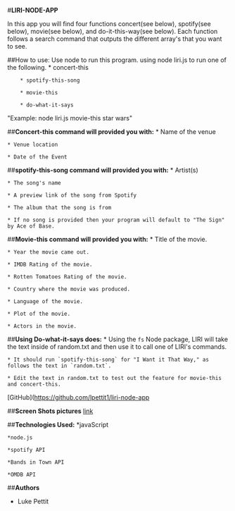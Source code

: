 #**LIRI-NODE-APP**

In this app you will find four functions concert(see below), spotify(see below), movie(see below), and do-it-this-way(see below). Each function follows a search command that outputs the different array's that you want to see. 

##How to use:
    Use node to run this program. using node liri.js to run one of the following.
        * concert-this

        * spotify-this-song

        * movie-this

        * do-what-it-says

"Example: node liri.js movie-this star wars"

##**Concert-this command will provided you with:**
    * Name of the venue

    * Venue location

    * Date of the Event

##**spotify-this-song command will provided you with:**
    * Artist(s)

    * The song's name

    * A preview link of the song from Spotify

    * The album that the song is from

    * If no song is provided then your program will default to "The Sign" by Ace of Base. 

##**Movie-this command will provided you with:**
    * Title of the movie.

    * Year the movie came out.

    * IMDB Rating of the movie.

    * Rotten Tomatoes Rating of the movie.

    * Country where the movie was produced.

    * Language of the movie.

    * Plot of the movie.

    * Actors in the movie.

##**Using Do-what-it-says does:**
    * Using the `fs` Node package, LIRI will take the text inside of random.txt and then use it to call one of LIRI's commands.

    * It should run `spotify-this-song` for "I Want it That Way," as follows the text in `random.txt`.

    * Edit the text in random.txt to test out the feature for movie-this and concert-this.

[GitHub](https://github.com/lpettit1/liri-node-app

##**Screen Shots pictures**
[link](https://drive.google.com/open?id=1H4LR2vAwWyBUqUWKCab2zT9SMF3xmaPj)

##**Technologies Used:**
    *javaScript

    *node.js

    *spotify API

    *Bands in Town API
    
    *OMDB API

##**Authors**
* Luke Pettit





